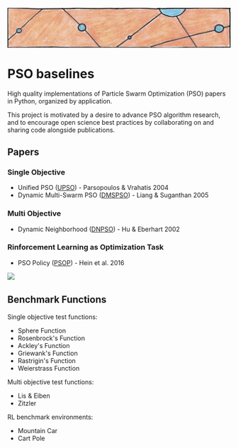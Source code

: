 ![particles](https://github.com/SioKCronin/PSO-baselines/blob/master/common/media/particles.png)

# PSO baselines

High quality implementations of Particle Swarm Optimization (PSO) papers in Python, organized by application. 

This project is motivated by a desire to advance PSO algorithm research, and to encourage open science best practices by collaborating on and sharing code alongside publications. 

## Papers
### Single Objective 

* Unified PSO ([UPSO](https://github.com/SioKCronin/PSO-baselines/tree/master/upso)) - Parsopoulos &  Vrahatis 2004
* Dynamic Multi-Swarm PSO ([DMSPSO](https://github.com/SioKCronin/PSO-baselines/tree/master/dmspso)) - Liang & Suganthan 2005

### Multi Objective

* Dynamic Neighborhood ([DNPSO](https://github.com/SioKCronin/PSO-baselines/tree/master/dnpso)) - Hu & Eberhart 2002

### Rinforcement Learning as Optimization Task

* PSO Policy ([PSOP](https://github.com/SioKCronin/PSO-papers/tree/master/psop)) - Hein et al. 2016

![](http://latex.codecogs.com/gif.latex?a^2+b^2=c^2)

## Benchmark Functions

Single objective test functions:
* Sphere Function
* Rosenbrock's Function
* Ackley's Function
* Griewank's Function
* Rastrigin's Function
* Weierstrass Function

Multi objective test functions:
* Lis & Eiben
* Zitzler

RL benchmark environments:
* Mountain Car
* Cart Pole


